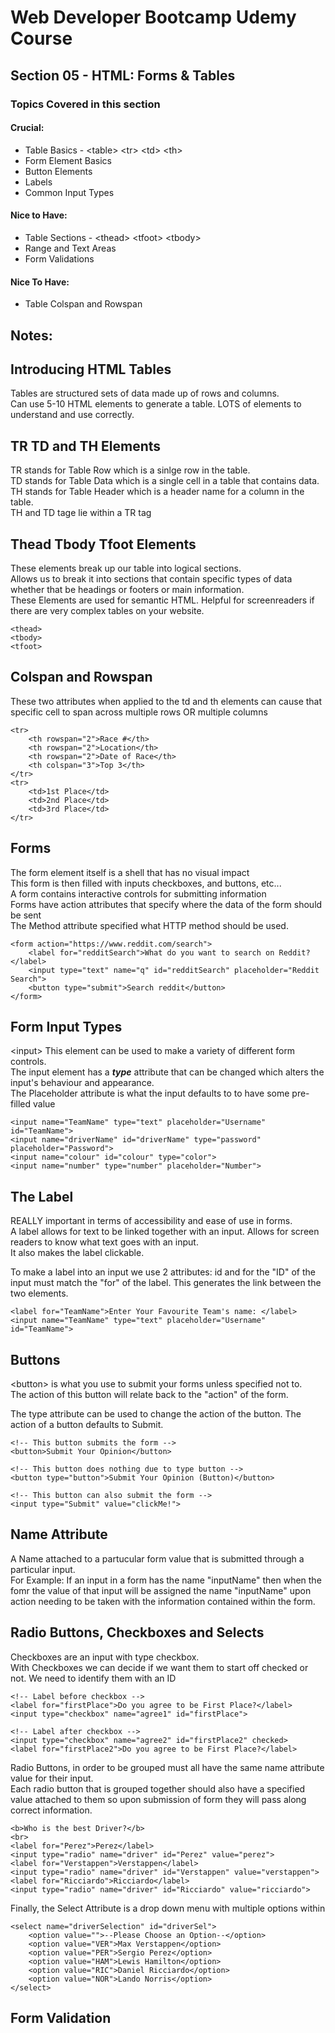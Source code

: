 # Web Developer Bootcamp Udemy Course

## Section 05 - HTML: Forms & Tables

### Topics Covered in this section

#### Crucial:
- Table Basics - \<table> \<tr> \<td> \<th> 
- Form Element Basics
- Button Elements
- Labels
- Common Input Types

#### Nice to Have:
- Table Sections - \<thead> \<tfoot> \<tbody>
- Range and Text Areas
- Form Validations 


#### Nice To Have:
- Table Colspan and Rowspan

## Notes:

## Introducing HTML Tables
Tables are structured sets of data made up of rows and columns.  
Can use 5-10 HTML elements to generate a table. LOTS of elements to understand and use correctly.

## TR TD and TH Elements
TR stands for Table Row which is a sinlge row in the table.  
TD stands for Table Data which is a single cell in a table that contains data.    
TH stands for Table Header which is a header name for a column in the table.    
TH and TD tage lie within a TR tag


## Thead Tbody Tfoot Elements
These elements break up our table into logical sections.  
Allows us to break it into sections that contain specific types of data whether that be headings or footers or main information.  
These Elements are used for semantic HTML. Helpful for screenreaders if there are very complex tables on your website.
```
<thead>
<tbody>
<tfoot>
```

## Colspan and Rowspan
These two attributes when applied to the td and th elements can cause that specific cell to span across multiple rows OR multiple columns
```
<tr>
    <th rowspan="2">Race #</th>
    <th rowspan="2">Location</th>
    <th rowspan="2">Date of Race</th>
    <th colspan="3">Top 3</th>
</tr>
<tr>
    <td>1st Place</td>
    <td>2nd Place</td>
    <td>3rd Place</td>
</tr>
```

## Forms
The form element itself is a shell that has no visual impact  
This form is then filled with inputs checkboxes, and buttons, etc...  
A form contains interactive controls for submitting information  
Forms have action attributes that specify where the data of the form should be sent  
The Method attribute specified what HTTP method should be used.
```
<form action="https://www.reddit.com/search">
    <label for="redditSearch">What do you want to search on Reddit?</label>
    <input type="text" name="q" id="redditSearch" placeholder="Reddit Search">            
    <button type="submit">Search reddit</button>
</form>
```

## Form Input Types
\<input> 
This element can be used to make a variety of different form controls.  
The input element has a ***type*** attribute that can be changed which alters the input's behaviour and appearance.  
The Placeholder attribute is what the input defaults to to have some pre-filled value
```
<input name="TeamName" type="text" placeholder="Username" id="TeamName"> 
<input name="driverName" id="driverName" type="password" placeholder="Password">
<input name="colour" id="colour" type="color">
<input name="number" type="number" placeholder="Number">
```


## The Label
REALLY important in terms of accessibility and ease of use in forms.  
A label allows for text to be linked together with an input. Allows for screen readers to know what text goes with an input.  
It also makes the label clickable.

To make a label into an input we use 2 attributes: id and for
the "ID" of the input must match the "for" of the label. This generates the link between the two elements.

```
<label for="TeamName">Enter Your Favourite Team's name: </label>
<input name="TeamName" type="text" placeholder="Username" id="TeamName"> 
```

## Buttons
\<button> is what you use to submit your forms unless specified not to.   
The action of this button will relate back to the "action" of the form. 

The type attribute can be used to change the action of the button. The action of a button defaults to Submit.
```
<!-- This button submits the form -->
<button>Submit Your Opinion</button>
        
<!-- This button does nothing due to type button -->
<button type="button">Submit Your Opinion (Button)</button>
        
<!-- This button can also submit the form -->
<input type="Submit" value="clickMe!">
```

## Name Attribute
A Name attached to a partucular form value that is submitted through a particular input.  
For Example: If an input in a form has the name "inputName" then when the fomr the value of that input will be assigned the name "inputName" upon action needing to be taken with the information contained within the form.

## Radio Buttons, Checkboxes and Selects
Checkboxes are an input with type checkbox.  
With Checkboxes we can decide if we want them to start off checked or not. We need to identify them with an ID

```
<!-- Label before checkbox -->
<label for="firstPlace">Do you agree to be First Place?</label>
<input type="checkbox" name="agree1" id="firstPlace">

<!-- Label after checkbox -->
<input type="checkbox" name="agree2" id="firstPlace2" checked>
<label for="firstPlace2">Do you agree to be First Place?</label>
```

Radio Buttons, in order to be grouped must all have the same name attribute value for their input.  
Each radio button that is grouped together should also have a specified value attached to them so upon submission of form they will pass along correct information.
```
<b>Who is the best Driver?</b> 
<br>
<label for="Perez">Perez</label>
<input type="radio" name="driver" id="Perez" value="perez">
<label for="Verstappen">Verstappen</label>
<input type="radio" name="driver" id="Verstappen" value="verstappen">
<label for="Ricciardo">Ricciardo</label>
<input type="radio" name="driver" id="Ricciardo" value="ricciardo">
```

Finally, the Select Attribute is a drop down menu with multiple options within
```
<select name="driverSelection" id="driverSel">
    <option value="">--Please Choose an Option--</option>
    <option value="VER">Max Verstappen</option>
    <option value="PER">Sergio Perez</option>
    <option value="HAM">Lewis Hamilton</option>
    <option value="RIC">Daniel Ricciardo</option>
    <option value="NOR">Lando Norris</option>
</select>
```

## Form Validation